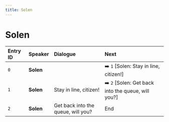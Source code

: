 ```yaml
---
title: Solen
---
```


# Solen


| Entry ID | Speaker | Dialogue | Next |
| :------- | :------ | :------- | :------------ |
| `0` | **Solen** |  | ➡️ `1` \[Solen: Stay in line, citizen\!\] |
| `1` | **Solen** | Stay in line, citizen\! | ➡️ `2` \[Solen: Get back into the queue, will you?\] |
| `2` | **Solen** | Get back into the queue, will you? | End |
